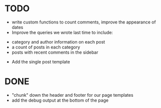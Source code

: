 TODO
====

* write custom functions to count comments, improve the appearance of dates
* Improve the queries we wrote last time to include:
- category and author information on each post
- a count of posts in each category
- posts with recent comments in the sidebar

* Add the single post template

DONE
====
* "chunk" down the header and footer for our page templates
* add the debug output at the bottom of the page
